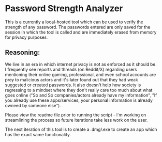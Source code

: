 # Password Strength Analyzer
This is a currently a local-hosted tool which can be used to verify the strength of any password. The passwords entered are only saved for the session in which the tool is called and are immediately erased from memory for privacy purposes.

## Reasoning:
We live in an era in which internet privacy is not as enforced as it should be. I frequently see reports and threads (on Reddit/X) regarding users mentioning their online gaming, professional, and even school accounts are prey to malicious actors and it's later found out that they had weak suggested or created passwords. It also doesn't help how society is regressing to a mindset where they don't really care too much about what goes online ("So and So companies/actors already have my information", "If you already use these apps/services, your personal information is already owneed by someone else").

Please view the readme file prior to running the script - I'm working on streamlining the process so future iterations take less work on the user.

The next iteration of this tool is to create a .dmg/.exe to create an app which has the exact same functionality. 
